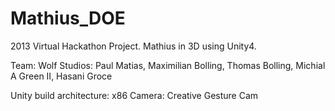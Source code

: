 Mathius_DOE
===========

2013 Virtual Hackathon Project. Mathius in 3D using Unity4.

Team:
Wolf Studios:
Paul Matias, Maximilian Bolling, Thomas Bolling, Michial A Green II, Hasani Groce

Unity build architecture: x86
Camera: Creative Gesture Cam
